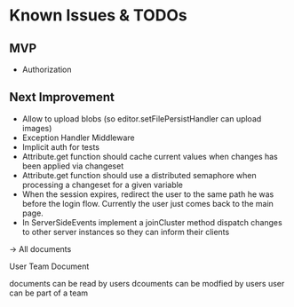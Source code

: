 # Known Issues & TODOs
## MVP
- Authorization

## Next Improvement
- Allow to upload blobs (so editor.setFilePersistHandler can upload images)
- Exception Handler Middleware
- Implicit auth for tests
- Attribute.get function should cache current values when changes has been applied via changeset
- Attribute.get function should use a distributed semaphore when processing a changeset for a given variable
- When the session expires, redirect the user to the same path he was before the login flow. Currently the user just comes back to the main page.
- In ServerSideEvents implement a joinCluster method dispatch changes to other server instances so they can inform their clients


-> All documents

User
Team
Document

documents can be read by users
dcouments can be modfied by users
user can be part of a team

